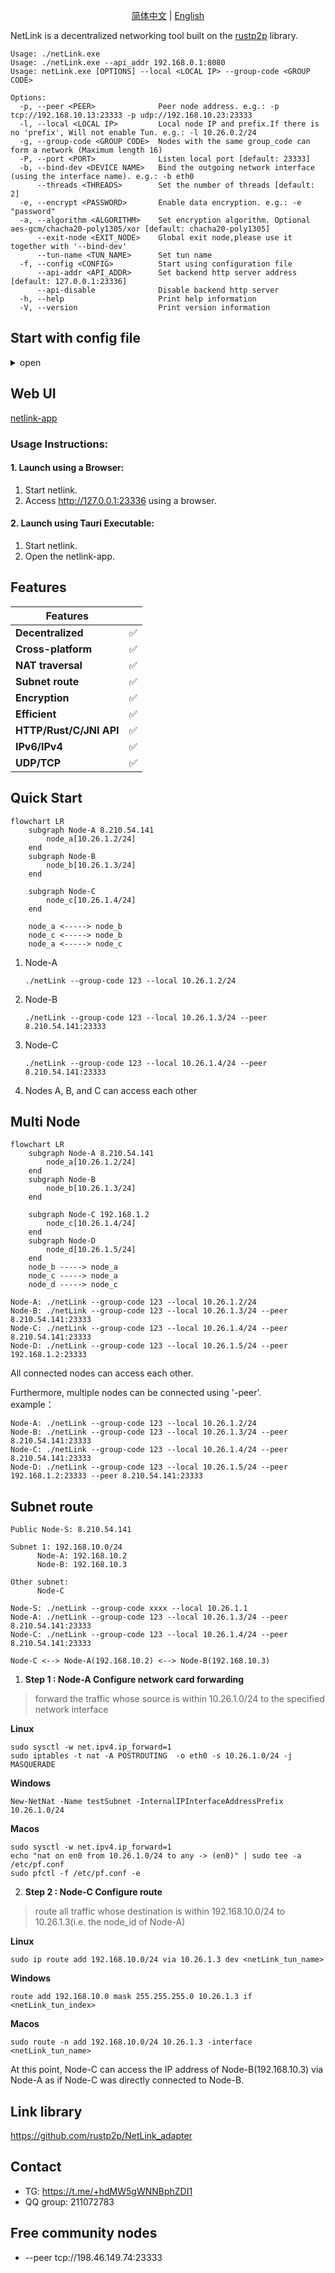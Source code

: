 <p align="center">
  <a href="./README.zh-CN.md">简体中文</a> |
  <a href="./README.md">English</a>
</p>

NetLink is a decentralized networking tool built on the [rustp2p](https://crates.io/crates/rustp2p) library.

```
Usage: ./netLink.exe 
Usage: ./netLink.exe --api_addr 192.168.0.1:8080
Usage: netLink.exe [OPTIONS] --local <LOCAL IP> --group-code <GROUP CODE>

Options:
  -p, --peer <PEER>              Peer node address. e.g.: -p tcp://192.168.10.13:23333 -p udp://192.168.10.23:23333
  -l, --local <LOCAL IP>         Local node IP and prefix.If there is no 'prefix', Will not enable Tun. e.g.: -l 10.26.0.2/24
  -g, --group-code <GROUP CODE>  Nodes with the same group_code can form a network (Maximum length 16)
  -P, --port <PORT>              Listen local port [default: 23333]
  -b, --bind-dev <DEVICE NAME>   Bind the outgoing network interface (using the interface name). e.g.: -b eth0
      --threads <THREADS>        Set the number of threads [default: 2]
  -e, --encrypt <PASSWORD>       Enable data encryption. e.g.: -e "password"
  -a, --algorithm <ALGORITHM>    Set encryption algorithm. Optional aes-gcm/chacha20-poly1305/xor [default: chacha20-poly1305]
      --exit-node <EXIT_NODE>    Global exit node,please use it together with '--bind-dev'
      --tun-name <TUN_NAME>      Set tun name
  -f, --config <CONFIG>          Start using configuration file
      --api-addr <API_ADDR>      Set backend http server address [default: 127.0.0.1:23336]
      --api-disable              Disable backend http server
  -h, --help                     Print help information
  -V, --version                  Print version information

 ```

## Start with config file

<details> <summary>open</summary>

```yaml
## ./netLink --config <config_file_path>
## On demand use, unnecessary configurations can be deleted

## Api server host. default is "127.0.0.1:23336"
#api_addr: "127.0.0.1:23336"
## Disable api. api_disable:true
#api_disable: false
## Number of program task threads. default is 2
#threads: 2
## group code. cannot be empty
group_code: String
## node tun ipv4. cannot be empty
node_ipv4: "10.26.1.2"
## node tun network prefix. default is 24.If prefix=0, do not listen to the Tun network, and can only act as a relay node at this time
#prefix: 24
## node tun ipv6. The program will automatically generate node_ipv6
# node_ipv6: 
# prefix_v6: 96

## tun device name. The program will automatically generate tun_name
#tun_name: "tun3"
## Enable data encryption
#encrypt: "password"
## Set encryption algorithm. Optional aes-gcm/chacha20-poly1305/xor. default is chacha20-poly1305
#algorithm: "chacha20-poly1305"
##   Listen local port. default is 23333
# port: 23333
## Peer node address
#peer:
#   - udp://192.168.10.23:23333
#   - tcp://192.168.10.23:23333
## Bind the outgoing network interface (using the interface name)
#bind_dev_name: "eth0"
## Global exit node,please use it together with "bind_dev_name"
#exit_node: 

## stun server addr
#udp_stun:
#   - stun1.l.google.com:19302
#   - stun2.l.google.com:19302
#tcp_stun:
#   - stun.flashdance.cx
#   - stun.nextcloud.com:443

```

</details>

## Web UI

[netlink-app](https://github.com/rustp2p/netlink-app)

### Usage Instructions:

#### 1. Launch using a Browser:

1. Start netlink.
2. Access http://127.0.0.1:23336 using a browser.

#### 2. Launch using Tauri Executable:

1. Start netlink.
2. Open the netlink-app.

## Features

| Features                |   |
|-------------------------|---| 
| **Decentralized**       | ✅ |
| **Cross-platform**      | ✅ |
| **NAT traversal**       | ✅ | 
| **Subnet route**        | ✅ | 
| **Encryption**          | ✅ | 
| **Efficient**           | ✅ | 
| **HTTP/Rust/C/JNI API** | ✅ | 
| **IPv6/IPv4**           | ✅ | 
| **UDP/TCP**             | ✅ | 

## Quick Start

```mermaid
flowchart LR
    subgraph Node-A 8.210.54.141
        node_a[10.26.1.2/24]
    end
    subgraph Node-B
        node_b[10.26.1.3/24]
    end

    subgraph Node-C
        node_c[10.26.1.4/24]
    end

    node_a <-----> node_b
    node_c <-----> node_b
    node_a <-----> node_c
```

1. Node-A
    ```
    ./netLink --group-code 123 --local 10.26.1.2/24
    ```
2. Node-B
    ```
    ./netLink --group-code 123 --local 10.26.1.3/24 --peer 8.210.54.141:23333
    ```
3. Node-C
    ```
    ./netLink --group-code 123 --local 10.26.1.4/24 --peer 8.210.54.141:23333
    ```
4. Nodes A, B, and C can access each other

## Multi Node

```mermaid
flowchart LR
    subgraph Node-A 8.210.54.141
        node_a[10.26.1.2/24]
    end
    subgraph Node-B
        node_b[10.26.1.3/24]
    end

    subgraph Node-C 192.168.1.2
        node_c[10.26.1.4/24]
    end
    subgraph Node-D
        node_d[10.26.1.5/24]
    end
    node_b -----> node_a
    node_c -----> node_a
    node_d -----> node_c
```

```
Node-A: ./netLink --group-code 123 --local 10.26.1.2/24
Node-B: ./netLink --group-code 123 --local 10.26.1.3/24 --peer 8.210.54.141:23333
Node-C: ./netLink --group-code 123 --local 10.26.1.4/24 --peer 8.210.54.141:23333
Node-D: ./netLink --group-code 123 --local 10.26.1.5/24 --peer 192.168.1.2:23333
```

All connected nodes can access each other.

Furthermore, multiple nodes can be connected using '-peer'.  
example：

```
Node-A: ./netLink --group-code 123 --local 10.26.1.2/24
Node-B: ./netLink --group-code 123 --local 10.26.1.3/24 --peer 8.210.54.141:23333
Node-C: ./netLink --group-code 123 --local 10.26.1.4/24 --peer 8.210.54.141:23333
Node-D: ./netLink --group-code 123 --local 10.26.1.5/24 --peer 192.168.1.2:23333 --peer 8.210.54.141:23333
```

## Subnet route

```
Public Node-S: 8.210.54.141

Subnet 1: 192.168.10.0/24
      Node-A: 192.168.10.2
      Node-B: 192.168.10.3
      
Other subnet:   
      Node-C

Node-S: ./netLink --group-code xxxx --local 10.26.1.1
Node-A: ./netLink --group-code 123 --local 10.26.1.3/24 --peer 8.210.54.141:23333
Node-C: ./netLink --group-code 123 --local 10.26.1.4/24 --peer 8.210.54.141:23333

Node-C <--> Node-A(192.168.10.2) <--> Node-B(192.168.10.3)
```

1. **Step 1 : Node-A Configure network card forwarding**

> forward the traffic whose source is within 10.26.1.0/24 to the specified network interface

**Linux**

   ```
   sudo sysctl -w net.ipv4.ip_forward=1
   sudo iptables -t nat -A POSTROUTING  -o eth0 -s 10.26.1.0/24 -j MASQUERADE
   ```

**Windows**

   ```
   New-NetNat -Name testSubnet -InternalIPInterfaceAddressPrefix 10.26.1.0/24
   ```

**Macos**

   ```
   sudo sysctl -w net.ipv4.ip_forward=1
   echo "nat on en0 from 10.26.1.0/24 to any -> (en0)" | sudo tee -a /etc/pf.conf
   sudo pfctl -f /etc/pf.conf -e
   ```

2. **Step 2 : Node-C Configure route**

> route all traffic whose destination is within 192.168.10.0/24 to 10.26.1.3(i.e. the node_id of Node-A)

**Linux**

   ```
   sudo ip route add 192.168.10.0/24 via 10.26.1.3 dev <netLink_tun_name>
   ```

**Windows**

   ```
   route add 192.168.10.0 mask 255.255.255.0 10.26.1.3 if <netLink_tun_index>
   ```

**Macos**

   ```
   sudo route -n add 192.168.10.0/24 10.26.1.3 -interface <netLink_tun_name>
   ```

At this point, Node-C can access the IP address of Node-B(192.168.10.3) via Node-A as if Node-C was directly connected
to Node-B.

## Link library

https://github.com/rustp2p/NetLink_adapter

## Contact

- TG: https://t.me/+hdMW5gWNNBphZDI1
- QQ group: 211072783

## Free community nodes

- --peer tcp://198.46.149.74:23333
